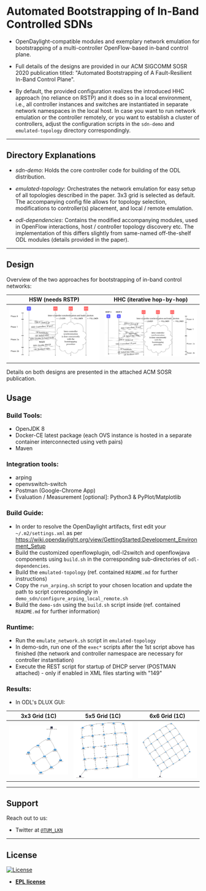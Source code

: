 # Automated Bootstrapping of In-Band Controlled SDNs

- OpenDaylight-compatible modules and exemplary network emulation for bootstrapping of a multi-controller OpenFlow-based in-band control plane.

- Full details of the designs are provided in our ACM SIGCOMM SOSR 2020 publication titled: "Automated Bootstrapping of A Fault-Resilient In-Band Control Plane".

- By default, the provided configuration realizes the introduced HHC approach (no reliance on RSTP) and it does so in a local environment, i.e., all controller instances and switches are instantiated in separate network namespaces in the local host. In case you want to run network emulation or the controller remotely, or you want to establish a cluster of controllers, adjust the configuration scripts in the ```sdn-demo``` and ```emulated-topology``` directory correspondingly.

---


## Directory Explanations
- *sdn-demo*: Holds the core controller code for building of the ODL distribution.

- *emulated-topology*: Orchestrates the network emulation for easy setup of all topologies described in the paper. 3x3 grid is selected as default. The accompanying config file allows for topology selection, modifications to controller(s) placement, and local / remote emulation. 

- *odl-dependencies*: Contains the modified accompanying modules, used in OpenFlow interactions, host / controller topology discovery etc. The implementation of this differs slightly from same-named off-the-shelf ODL modules (details provided in the paper).

---

## Design

Overview of the two approaches for bootstrapping of in-band control networks:

| HSW (needs RSTP) | HHC (iterative hop-by-hop) |
|------------|-------------|
| <img src="figures/hsw_seq.png" width="350"> | <img src="figures/hhc_seq.png" width="350"> |

Details on both designs are presented in the attached ACM SOSR publication.

## Usage

### Build Tools:
- OpenJDK 8
- Docker-CE latest package (each OVS instance is hosted in a separate container interconnected using veth pairs)
- Maven

### Integration tools:
- arping
- openvswitch-switch
- Postman (Google-Chrome App)
- Evaluation / Measurement [optional]: Python3 & PyPlot/Matplotlib

### Build Guide:
- In order to resolve the OpenDaylight artifacts, first edit your ```~/.m2/settings.xml``` as per https://wiki.opendaylight.org/view/GettingStarted:Development_Environment_Setup
- Build the customized openflowplugin, odl-l2switch and openflowjava components using ```build.sh``` in the corresponding sub-directories of ```odl-dependencies```.
- Build the ```emulated-topology``` (ref. contained ```README.md``` for further instructions)
- Copy the ```run_arping.sh``` script to your chosen location and update the path to script correspondingly in ```demo_sdn/configure_arping_local_remote.sh```
- Build the ```demo-sdn``` using the ```build.sh``` script inside (ref. contained ```README.md``` for further information)

### Runtime:
- Run the ```emulate_network.sh``` script in ```emulated-topology```
- In demo-sdn, run one of the ```exec*``` scripts after the 1st script above has finished (the network and controller namespace are necessary for controller instantiation)
- Execute the REST script for startup of DHCP server (POSTMAN attached) - only if enabled in XML files starting with "149"

### Results:

- In ODL's DLUX GUI:

| 3x3 Grid (1C) | 5x5 Grid (1C) | 6x6 Grid (1C) |
|------------|------------|------------|
| <img src="figures/3x3_grid.png" width="350"> | <img src="figures/5x5_grid.png" width="350"> | <img src="figures/6x6_grid.png" width="350"> |


---

## Support

Reach out to us:

- Twitter at <a href="http://twitter.com/TUM_LKN" target="_blank">`@TUM_LKN`</a>

---

## License

[![License](https://img.shields.io/badge/License-EPL%201.0-red.svg)](https://opensource.org/licenses/EPL-1.0)

- **[EPL license](https://opensource.org/licenses/EPL-2.0)**
